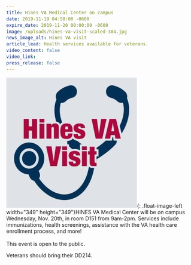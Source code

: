 ```yaml
---
title: Hines VA Medical Center on campus
date: 2019-11-19 04:58:00 -0600
expire_date: 2019-11-20 00:00:00 -0600
image: /uploads/hines-va-visit-scaled-384.jpg
news_image_alt: Hines VA visit
article_lead: Health services available for veterans.
video_content: false
video_link:
press_release: false
---
```


![](/uploads/hines-va-visit-scaled-384---copy.jpg){: .float-image-left width="349" height="349"}HINES VA Medical Center will be on campus Wednesday, Nov. 20th, in room D151 from 9am-2pm. Services include immunizations, health screenings, assistance with the VA health care enrollment process, and more\!<br>&nbsp;<br>This event is open to the public.&nbsp;

Veterans should bring their DD214.<br>&nbsp;